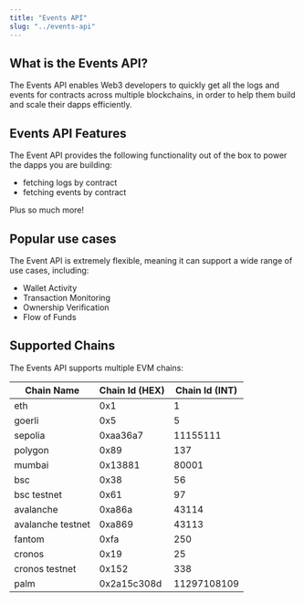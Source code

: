 ```yaml
---
title: "Events API"
slug: "../events-api"
---
```

## What is the Events API?

The Events API enables Web3 developers to quickly get all the logs and events for contracts across multiple blockchains, in order to help them build and scale their dapps efficiently.

## Events API Features

The Event API provides the following functionality out of the box to power the dapps you are building:

- fetching logs by contract
- fetching events by contract

Plus so much more!

## Popular use cases

The Event API is extremely flexible, meaning it can support a wide range of use cases, including: 

- Wallet Activity
- Transaction Monitoring
- Ownership Verification
- Flow of Funds

## Supported Chains

The Events API supports multiple EVM chains:

| Chain Name        | Chain Id (HEX) | Chain Id (INT) |
| ----------------- | -------------- | -------------- |
| eth               | 0x1            | 1              |
| goerli            | 0x5            | 5              |
| sepolia           | 0xaa36a7       | 11155111       |
| polygon           | 0x89           | 137            |
| mumbai            | 0x13881        | 80001          |
| bsc               | 0x38           | 56             |
| bsc testnet       | 0x61           | 97             |
| avalanche         | 0xa86a         | 43114          |
| avalanche testnet | 0xa869         | 43113          |
| fantom            | 0xfa           | 250            |
| cronos            | 0x19           | 25             |
| cronos testnet    | 0x152          | 338            |
| palm              | 0x2a15c308d    | 11297108109    |